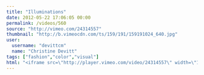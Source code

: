 ```yaml
---
title: "Illuminations"
date: 2012-05-22 17:06:05 00:00
permalink: /videos/560
source: "http://vimeo.com/24314557"
thumbnail: "http://b.vimeocdn.com/ts/159/191/159191024_640.jpg"
user:
  username: "devittcm"
  name: "Christine Devitt"
tags: ["fashion","color","visual"]
html: "<iframe src=\"http://player.vimeo.com/video/24314557\" width=\"1280\" height=\"720\" frameborder=\"0\" webkitallowfullscreen mozallowfullscreen allowfullscreen></iframe>"
---
```


